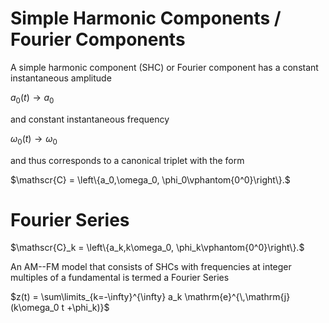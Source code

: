 # Simple Harmonic Components / Fourier Components

A simple harmonic component (SHC) or Fourier component has a constant instantaneous amplitude

$a_0(t)\rightarrow a_0$

and constant instantaneous frequency

$\omega_0(t)\rightarrow \omega_0$

and thus corresponds to a canonical triplet with the form

$\mathscr{C} = \left\{a_0,\omega_0, \phi_0\vphantom{0^0}\right\}.$


# Fourier Series


$\mathscr{C}_k = \left\{a_k,k\omega_0, \phi_k\vphantom{0^0}\right\}.$


An AM--FM model that consists of SHCs with frequencies at integer multiples of a fundamental is termed a Fourier Series

$z(t) = \sum\limits_{k=-\infty}^{\infty} a_k \mathrm{e}^{\,\mathrm{j}(k\omega_0 t +\phi_k)}$
